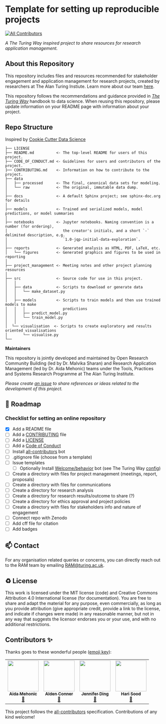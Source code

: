 # Template for setting up reproducible projects
<!-- ALL-CONTRIBUTORS-BADGE:START - Do not remove or modify this section -->
[![All Contributors](https://img.shields.io/badge/all_contributors-5-orange.svg?style=flat-square)](#contributors-)
<!-- ALL-CONTRIBUTORS-BADGE:END -->

*A The Turing Way inspired project to share resources for research application management.*

## About this Repository

This repository includes files and resources recommended for stakeholder engagement and application management for research projects, created by researchers at The Alan Turing Instiute. Learn more about our team [here](https://www.turing.ac.uk/research/research-programmes/tools-practices-and-systems/research-application-management).

This repository follows the recommendations and guidance provided in *[The Turing Way](https://the-turing-way.netlify.app/welcome)* handbook to data science.
When reusing this repository, please update information on your README page with information about your project.

## Repo Structure

Inspired by [Cookie Cutter Data Science](https://github.com/drivendata/cookiecutter-data-science)

```
├── LICENSE
├── README.md          <- The top-level README for users of this project.
├── CODE_OF_CONDUCT.md <- Guidelines for users and contributors of the project.
├── CONTRIBUTING.md    <- Information on how to contribute to the project.
├── data
│   ├── processed      <- The final, canonical data sets for modeling.
│   └── raw            <- The original, immutable data dump.
│
├── docs               <- A default Sphinx project; see sphinx-doc.org for details
│
├── models             <- Trained and serialized models, model predictions, or model summaries
│
├── notebooks          <- Jupyter notebooks. Naming convention is a number (for ordering),
│                         the creator's initials, and a short `-` delimited description, e.g.
│                         `1.0-jqp-initial-data-exploration`.
│
├── reports            <- Generated analysis as HTML, PDF, LaTeX, etc.
│   └── figures        <- Generated graphics and figures to be used in reporting
│
├── project_management <- Meeting notes and other project planning resources
│
├── src                <- Source code for use in this project.
│   │
│   ├── data           <- Scripts to download or generate data
│   │   └── make_dataset.py
│   │
│   ├── models         <- Scripts to train models and then use trained models to make
│   │   │                 predictions
│   │   ├── predict_model.py
│   │   └── train_model.py
│   │
│  └── visualisation  <- Scripts to create exploratory and results oriented visualisations
│       └── visualise.py
└──
```

**Maintainers**

This repository is jointly developed and maintained by Open Research Community Building (led by Dr. Malvika Sharan) and Research Application Management (led by Dr. Aida Mehonic) teams under the Tools, Practices and Systems Research Programme at The Alan Turing Institute.

*Please create [an issue](../../issues) to share references or ideas related to the development of this project.*

🎯 Roadmap
---

### Checklist for setting an online repository 

- [x] Add a README file
- [ ] Add a [CONTRIBUTING](CONTRIBUTING.md) file
- [ ] Add a [LICENSE](LICENSE.md)
- [ ] Add a [Code of Conduct](CODE_OF_CONDUCT.md)
- [ ] Install [all-contributors](https://allcontributors.org/) bot
- [ ] .gitignore file (choose from a template)
- [ ] Issue templates
    - [ ] Optionally Install [Welcome/behavior](https://github.com/behaviorbot/welcome) bot (see The Turing Way [config](https://github.com/alan-turing-institute/the-turing-way/blob/main/.github/config.yml))
- [ ] Create a directory with files for project management (meetings, report, proposals)
- [ ] Create a directory with files for communications
- [ ] Create a directory for research analysis
- [ ] Create a directory for research results/outcome to share (?)
- [ ] Create a directory for ethics approval and project policies
- [ ] Create a directory with files for stakeholders info and nature of engagement
- [ ] Connect repo with Zenodo
- [ ] Add cff file for citation
- [ ] Add badges

📫 Contact
---

For any organisation related queries or concerns, you can directly reach out to the RAM team by emailing [RAM@turing.ac.uk](mailto:RAM@turing.ac.uk).

♻️ License
---

This work is licensed under the MIT license (code) and Creative Commons Attribution 4.0 International license (for documentation).
You are free to share and adapt the material for any purpose, even commercially,
as long as you provide attribution (give appropriate credit, provide a link to the license,
and indicate if changes were made) in any reasonable manner, but not in any way that suggests the
licensor endorses you or your use, and with no additional restrictions.

## Contributors ✨

Thanks goes to these wonderful people ([emoji key](https://allcontributors.org/docs/en/emoji-key)):

<!-- ALL-CONTRIBUTORS-LIST:START - Do not remove or modify this section -->
<!-- prettier-ignore-start -->
<!-- markdownlint-disable -->
<table>
  <tr>
 
   <td align="center"><a href="https://github.com/AidaMehonic"><img src="https://avatars.githubusercontent.com/u/45169136?v=4" width="100px;" alt=""/><br /><sub><b>Aida Mehonic</b></sub></a><br /><a href="#ideas-AidaMehonic" title="RAM">🐏</a></td>
   <td align="center"><a href="https://github.com/aldenc"><img src="https://avatars.githubusercontent.com/u/20688591?v=4" width="100px;" alt=""/><br /><sub><b>Alden Conner</b></sub></a><br /><a href="#ideas-aldenc" title="RAM">🐏</a></td>
   <td align="center"><a href="https://github.com/dingaaling"><img src="https://avatars.githubusercontent.com/u/5104098?v=4" width="100px;" alt=""/><br /><sub><b>Jennifer Ding</b></sub></a><br /><a href="#ideas-dingaaling" title="RAM">🐏</a></td> 
   <td align="center"><a href="https://github.com/harisood"><img src="https://avatars.githubusercontent.com/u/67151373?v=4" width="100px;" alt=""/><br /><sub><b>Hari Sood</b></sub></a><br /><a href="#ideas-harisood" title="RAM">🐏</a></td>   
      
  </tr>
</table>

<!-- markdownlint-restore -->
<!-- prettier-ignore-end -->

<!-- ALL-CONTRIBUTORS-LIST:END -->

This project follows the [all-contributors](https://github.com/all-contributors/all-contributors) specification. Contributions of any kind welcome!
